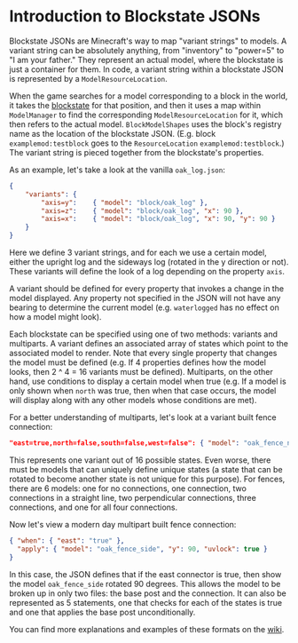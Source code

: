 Introduction to Blockstate JSONs
================================

Blockstate JSONs are Minecraft's way to map "variant strings" to models. A variant string can be absolutely anything, from "inventory" to "power=5" to "I am your father." They represent an actual model, where the blockstate is just a container for them. In code, a variant string within a blockstate JSON is represented by a `ModelResourceLocation`.

When the game searches for a model corresponding to a block in the world, it takes the [blockstate][] for that position, and then it uses a map within `ModelManager` to find the corresponding `ModelResourceLocation` for it, which then refers to the actual model. `BlockModelShapes` uses the block's registry name as the location of the blockstate JSON. (E.g. block `examplemod:testblock` goes to the `ResourceLocation` `examplemod:testblock`.) The variant string is pieced together from the blockstate's properties.

As an example, let's take a look at the vanilla `oak_log.json`:

```json
{
    "variants": {
        "axis=y":    { "model": "block/oak_log" },
        "axis=z":    { "model": "block/oak_log", "x": 90 },
        "axis=x":    { "model": "block/oak_log", "x": 90, "y": 90 }
    }
}
```

Here we define 3 variant strings, and for each we use a certain model, either the upright log and the sideways log (rotated in the y direction or not). These variants will define the look of a log depending on the property `axis`.

A variant should be defined for every property that invokes a change in the model displayed. Any property not specified in the JSON will not have any bearing to determine the current model (e.g. `waterlogged` has no effect on how a model might look).

Each blockstate can be specified using one of two methods: variants and multiparts. A variant defines an associated array of states which point to the associated model to render. Note that every single property that changes the model must be defined (e.g. If 4 properties defines how the model looks, then 2 ^ 4 = 16 variants must be defined). Multiparts, on the other hand, use conditions to display a certain model when true (e.g. If a model is only shown when `north` was true, then when that case occurs, the model will display along with any other models whose conditions are met).

For a better understanding of multiparts, let's look at a variant built fence connection:

```json
"east=true,north=false,south=false,west=false": { "model": "oak_fence_n", "y": 90, "uvlock": true }
```

This represents one variant out of 16 possible states. Even worse, there must be models that can uniquely define unique states (a state that can be rotated to become another state is not unique for this purpose). For fences, there are 6 models: one for no connections, one connection, two connections in a straight line, two perpendicular connections, three connections, and one for all four connections.

Now let's view a modern day multipart built fence connection:

```json
{ "when": { "east": "true" },
  "apply": { "model": "oak_fence_side", "y": 90, "uvlock": true }
}
```

In this case, the JSON defines that if the east connector is true, then show the model `oak_fence_side` rotated 90 degrees. This allows the model to be broken up in only two files: the base post and the connection. It can also be represented as 5 statements, one that checks for each of the states is true and one that applies the base post unconditionally.

You can find more explanations and examples of these formats on the [wiki][].

[blockstate]: ../../blocks/states.md
[wiki]: https://minecraft.gamepedia.com/Model#Block_states
